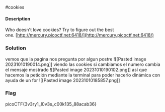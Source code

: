 #cookies 
#### Description
Who doesn't love cookies? Try to figure out the best one. [http://mercury.picoctf.net:6418/](http://mercury.picoctf.net:6418/)

### Solution
vemos que la pagina nos pregunta por algun postre
![[Pasted image 20231010190014.png]]
viendo las cookies si cambiamos el numero cambia el mensaje mostrado
![[Pasted image 20231010190102.png]]
así que hacemos la petición mediante la terminal para poder hacerlo dinámica  con ayuda de un for 
![[Pasted image 20231010185857.png]]

### Flag
picoCTF{3v3ry1_l0v3s_c00k135_88acab36}